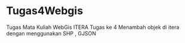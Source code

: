 # Tugas4Webgis
Tugas Mata Kuliah WebGis ITERA  Tugas ke 4 Menambah objek di itera dengan menggunakan SHP , GJSON
